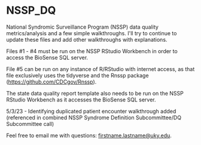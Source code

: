 # NSSP_DQ

National Syndromic Surveillance Program (NSSP) data quality metrics/analysis and a few simple walkthroughs. I'll try to continue to update these files and add other walkthroughs with explanations. 

Files #1 - #4 must be run on the NSSP RStudio Workbench in order to access the BioSense SQL server. 

File #5 can be run on any instance of R/RStudio with internet access, as that file exclusively uses the tidyverse and the Rnssp package (https://github.com/CDCgov/Rnssp). 

The state data quality report template also needs to be run on the NSSP RStudio Workbench as it accesses the BioSense SQL server. 

5/3/23 - Identifying duplicated patient encounter walkthrough added (referenced in combined NSSP Syndrome Definition Subcommittee/DQ Subcommittee call)

Feel free to email me with questions: firstname.lastname@uky.edu.
